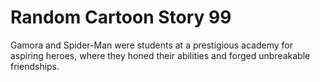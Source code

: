 # Random Cartoon Story 99

Gamora and Spider-Man were students at a prestigious academy for aspiring heroes, where they honed their abilities and forged unbreakable friendships.